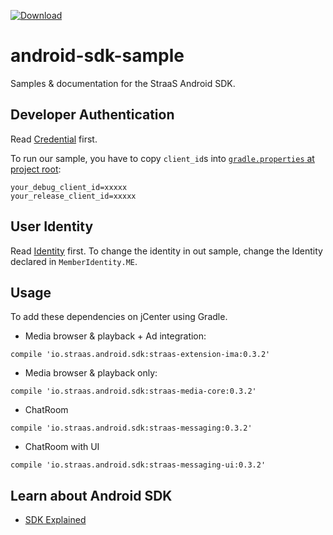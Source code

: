[![Download](https://api.bintray.com/packages/straas-io/maven/straas-base/images/download.svg) ](https://bintray.com/bintray/jcenter?filterByPkgName=straas)

# android-sdk-sample
Samples & documentation for the StraaS Android SDK.

Developer Authentication
-----
Read [Credential](https://github.com/StraaS/StraaS-android-sdk-sample/wiki/SDK-Credential) first.

To run our sample, you have to copy `client_id`s into [`gradle.properties` at project root](https://github.com/StraaS/StraaS-android-sdk-sample/blob/master/gradle.properties#L8):
```
your_debug_client_id=xxxxx
your_release_client_id=xxxxx
```

User Identity
-----
Read [Identity](https://github.com/StraaS/StraaS-android-sdk-sample/wiki/User-Identity) first.
To change the identity in out sample, change the Identity declared in `MemberIdentity.ME`.

Usage
-----
To add these dependencies on jCenter using Gradle.

- Media browser & playback + Ad integration:
```
compile 'io.straas.android.sdk:straas-extension-ima:0.3.2'
```

- Media browser & playback only:
```
compile 'io.straas.android.sdk:straas-media-core:0.3.2'
```

- ChatRoom
```
compile 'io.straas.android.sdk:straas-messaging:0.3.2'
```

- ChatRoom with UI
```
compile 'io.straas.android.sdk:straas-messaging-ui:0.3.2'
```

Learn about Android SDK
------------------
- [SDK Explained](https://github.com/StraaS/android-sdk-sample/wiki)
